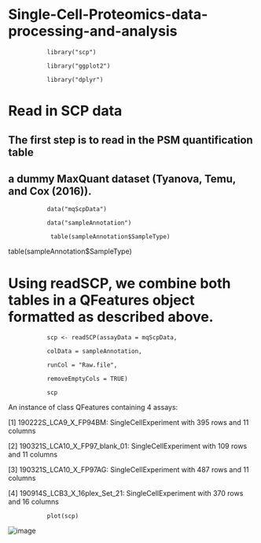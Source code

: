 # Single-Cell-Proteomics-data-processing-and-analysis

               
               library("scp")
               
               library("ggplot2")

               library("dplyr")


# Read in SCP data

## The first step is to read in the PSM quantification table  

## a dummy MaxQuant dataset (Tyanova, Temu, and Cox (2016)).
               
               data("mqScpData")

               data("sampleAnnotation")

                table(sampleAnnotation$SampleType)



table(sampleAnnotation$SampleType)

# Using readSCP, we combine both tables in a QFeatures object formatted as described above.


               scp <- readSCP(assayData = mqScpData,
               
               colData = sampleAnnotation,
               
               runCol = "Raw.file",
               
               removeEmptyCols = TRUE)

               scp


An instance of class QFeatures containing 4 assays:
 
 [1] 190222S_LCA9_X_FP94BM: SingleCellExperiment with 395 rows and 11 columns 
 
 [2] 190321S_LCA10_X_FP97_blank_01: SingleCellExperiment with 109 rows and 11 columns 
 
 [3] 190321S_LCA10_X_FP97AG: SingleCellExperiment with 487 rows and 11 columns 
 
 [4] 190914S_LCB3_X_16plex_Set_21: SingleCellExperiment with 370 rows and 16 columns 

                
               plot(scp)

  ![image](https://github.com/user-attachments/assets/ecfa0b0b-2f8c-486c-9e87-5091fd0b0268)

